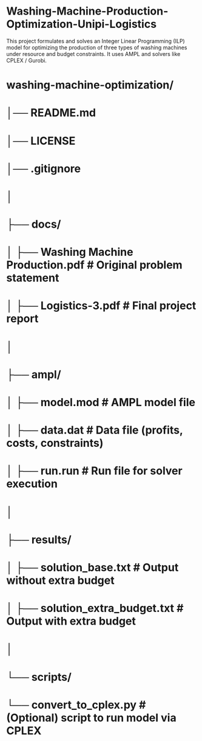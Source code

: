 # Washing-Machine-Production-Optimization-Unipi-Logistics
This project formulates and solves an Integer Linear Programming (ILP) model for optimizing the production of three types of washing machines under resource and budget constraints. It uses AMPL and solvers like CPLEX / Gurobi.

# washing-machine-optimization/
# │── README.md
# │── LICENSE
# │── .gitignore
# │
# ├── docs/
# │   ├── Washing Machine Production.pdf        # Original problem statement
# │   ├── Logistics-3.pdf                       # Final project report
# │
# ├── ampl/
# │   ├── model.mod                             # AMPL model file
# │   ├── data.dat                              # Data file (profits, costs, constraints)
# │   ├── run.run                               # Run file for solver execution
# │
# ├── results/
# │   ├── solution_base.txt                     # Output without extra budget
# │   ├── solution_extra_budget.txt             # Output with extra budget
# │
# └── scripts/
#     └── convert_to_cplex.py                   # (Optional) script to run model via CPLEX

